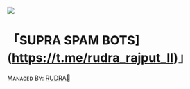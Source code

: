 <a href="https://youtu.be/aPSeonItsWQ"><img src="https://user-images.githubusercontent.com/73097560/115834477-dbab4500-a447-11eb-908a-139a6edaec5c.gif"></a>
# 「SUPRA SPAM BOTS](https://t.me/rudra_rajput_ll)」
Mᴀɴᴀɢᴇᴅ Bʏ: [RUDRA🤫](https://t.me/rudra_singh_ll)


